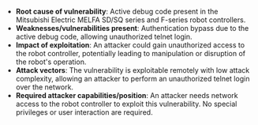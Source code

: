 - **Root cause of vulnerability**: Active debug code present in the Mitsubishi Electric MELFA SD/SQ series and F-series robot controllers.
- **Weaknesses/vulnerabilities present**: Authentication bypass due to the active debug code, allowing unauthorized telnet login.
- **Impact of exploitation**: An attacker could gain unauthorized access to the robot controller, potentially leading to manipulation or disruption of the robot's operation.
- **Attack vectors**: The vulnerability is exploitable remotely with low attack complexity, allowing an attacker to perform an unauthorized telnet login over the network.
- **Required attacker capabilities/position**: An attacker needs network access to the robot controller to exploit this vulnerability. No special privileges or user interaction are required.